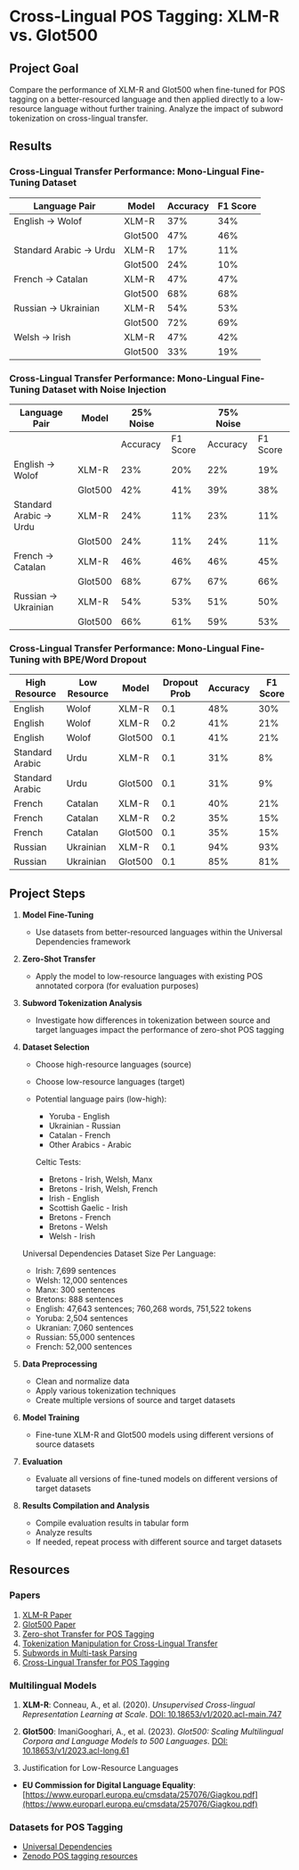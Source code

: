 # Cross-Lingual POS Tagging: XLM-R vs. Glot500

## Project Goal

Compare the performance of XLM-R and Glot500 when fine-tuned for POS tagging on a better-resourced language and then applied directly to a low-resource language without further training. Analyze the impact of subword tokenization on cross-lingual transfer.

## Results

### Cross-Lingual Transfer Performance: Mono-Lingual Fine-Tuning Dataset


| Language Pair | Model | Accuracy | F1 Score |
|--------------|---------|----------|-----------|
| English → Wolof | XLM-R | 37% | 34% |
|                 | Glot500 | 47% | 46% |
| Standard Arabic → Urdu | XLM-R | 17% | 11% |
|                 | Glot500 | 24% | 10% |
| French → Catalan | XLM-R | 47% | 47% |
|                 | Glot500 | 68% | 68% |
| Russian → Ukrainian | XLM-R | 54% | 53% |
|                 | Glot500 | 72% | 69% |
| Welsh → Irish | XLM-R | 47% | 42% |
|                 | Glot500 | 33% | 19% |


### Cross-Lingual Transfer Performance: Mono-Lingual Fine-Tuning Dataset with Noise Injection


| Language Pair | Model | 25% Noise |  | 75% Noise |  |
|--------------|--------|------------|------------|------------|------------|
| | | Accuracy | F1 Score | Accuracy | F1 Score |
| English → Wolof | XLM-R | 23% | 20% | 22% | 19% |
| | Glot500 | 42% | 41% |39% | 38% |
| Standard Arabic → Urdu | XLM-R | 24% | 11% | 23% | 11% |
| | Glot500 | 24% | 11% | 24% | 11% |
| French → Catalan | XLM-R | 46% | 46% | 46% | 45% |
| | Glot500 | 68% | 67% | 67% | 66% |
| Russian → Ukrainian | XLM-R | 54% | 53% | 51% | 50% |
| | Glot500 | 66% | 61% | 59% | 53% |


### Cross-Lingual Transfer Performance: Mono-Lingual Fine-Tuning with BPE/Word Dropout
| High Resource | Low Resource | Model   | Dropout Prob | Accuracy | F1 Score |
|--------------|--------------|---------|----------|----------|-----------|
| English      | Wolof        | XLM-R   |0.1      |   48%        |  30%    |
| English      | Wolof        | XLM-R   |0.2     |   41%        |  21%    |
| English      | Wolof        | Glot500 |0.1      |   41%  | 21%     |
| Standard Arabic | Urdu      | XLM-R   |0.1      | 31%      | 8%      |
| Standard Arabic | Urdu      | Glot500 |0.1        |  31%    |  9%   |
| French       | Catalan      | XLM-R   |0.1      |  40%     |   21%  |
| French       | Catalan      | XLM-R   |0.2      |  35%     |   15%  |
| French       | Catalan      | Glot500 |0.1      | 35%      | 15%      |
| Russian      | Ukrainian    | XLM-R   |0.1         | 94%     | 93%      |
| Russian      | Ukrainian    | Glot500 |0.1         | 85%      | 81%      |

## Project Steps

1. **Model Fine-Tuning**
   - Use datasets from better-resourced languages within the Universal Dependencies framework

2. **Zero-Shot Transfer**
   - Apply the model to low-resource languages with existing POS annotated corpora (for evaluation purposes)

3. **Subword Tokenization Analysis**
   - Investigate how differences in tokenization between source and target languages impact the performance of zero-shot POS tagging

4. **Dataset Selection**
   - Choose high-resource languages (source)
   - Choose low-resource languages (target)
   - Potential language pairs (low-high):
     - Yoruba - English
     - Ukrainian - Russian
     - Catalan - French
     - Other Arabics - Arabic
     
     Celtic Tests:
     - Bretons - Irish, Welsh, Manx
     - Bretons - Irish, Welsh, French
     - Irish - English
     - Scottish Gaelic - Irish
     - Bretons - French
     - Bretons - Welsh
     - Welsh - Irish
   
   Universal Dependencies Dataset Size Per Language:
    - Irish: 7,699 sentences
    - Welsh: 12,000 sentences
    - Manx: 300 sentences
    - Bretons: 888 sentences
    - English: 47,643 sentences; 760,268 words, 751,522 tokens
    - Yoruba: 2,504 sentences
    - Ukranian: 7,060 sentences
    - Russian: 55,000 sentences
    - French: 52,000 sentences

5. **Data Preprocessing**
   - Clean and normalize data
   - Apply various tokenization techniques
   - Create multiple versions of source and target datasets

6. **Model Training**
   - Fine-tune XLM-R and Glot500 models using different versions of source datasets

7. **Evaluation**
   - Evaluate all versions of fine-tuned models on different versions of target datasets

8. **Results Compilation and Analysis**
   - Compile evaluation results in tabular form
   - Analyze results
   - If needed, repeat process with different source and target datasets

## Resources

### Papers

1. [XLM-R Paper](https://arxiv.org/pdf/1911.02116)
2. [Glot500 Paper](https://aclanthology.org/2023.acl-long.61.pdf)
3. [Zero-shot Transfer for POS Tagging](https://hal.science/hal-04381414v1/document)
4. [Tokenization Manipulation for Cross-Lingual Transfer](https://aclanthology.org/2023.vardial-1.5.pdf)
5. [Subwords in Multi-task Parsing](https://aclanthology.org/2024.lrec-main.215.pdf)
6. [Cross-Lingual Transfer for POS Tagging](https://aclanthology.org/2022.acl-long.529.pdf)

### Multilingual Models

1. **XLM-R**: Conneau, A., et al. (2020). *Unsupervised Cross-lingual Representation Learning at Scale*. [DOI: 10.18653/v1/2020.acl-main.747](https://doi.org/10.18653/v1/2020.acl-main.747)

2. **Glot500**: ImaniGooghari, A., et al. (2023). *Glot500: Scaling Multilingual Corpora and Language Models to 500 Languages*. [DOI: 10.18653/v1/2023.acl-long.61](https://doi.org/10.18653/v1/2023.acl-long.61)

3. Justification for Low-Resource Languages
- **EU Commission for Digital Language Equality**: <br>[https://www.europarl.europa.eu/cmsdata/257076/Giagkou.pdf](https://www.europarl.europa.eu/cmsdata/257076/Giagkou.pdf)

### Datasets for POS Tagging

- [Universal Dependencies](https://universaldependencies.org/)
- [Zenodo POS tagging resources](https://zenodo.org/communities/restaure/records?q=&f=subject%3ACorpus&f=subject%3APart-of-speech&l=list&p=1&s=10&sort=newest)
